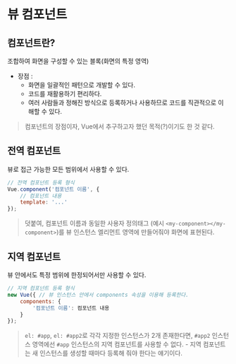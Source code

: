 # 뷰 컴포넌트

## 컴포넌트란?
조합하여 화면을 구성할 수 있는 블록(화면의 특정 영역)
* 장점 :
    * 화면을 일괄적인 패턴으로 개발할 수 있다.
    * 코드를 재활용하기 편리하다.
    * 여러 사람들과 정해진 방식으로 등록하거나 사용하므로 코드를 직관적으로 이해할 수 있다.
> 컴포넌트의 장점이자, Vue에서 추구하고자 했던 목적(?)이기도 한 것 같다.

## 전역 컴포넌트
뷰로 접근 가능한 모든 범위에서 사용할 수 있다.
```javascript
// 전역 컴포넌트 등록 형식
Vue.component('컴포넌트 이름', {
    // 컴포넌트 내용
    template: '...'
});
```
> 덧붙여, 컴포넌트 이름과 동일한 사용자 정의태그 (예시 `<my-component></my-component>`)를 뷰 인스턴스 엘리먼트 영역에 만들어줘야 화면에 표현된다. 

## 지역 컴포넌트
뷰 안에서도 특정 범위에 한정되어서만 사용할 수 있다.
```javascript
// 지역 컴포넌트 등록 형식
new Vue({ // 뷰 인스턴스 안에서 components 속성을 이용해 등록한다.
    components: {
        '컴포넌트 이름': 컴포넌트 내용
    }
});
```
> `el: #app`, `el: #app2`로 각각 지정한 인스턴스가 2개 존재한다면, `#app2` 인스턴스 영역에선 `#app` 인스턴스의 지역 컴포넌트를 사용할 수 없다. - 지역 컴포넌트는 새 인스턴스를 생성할 때마다 등록해 줘야 한다는 얘기이다.